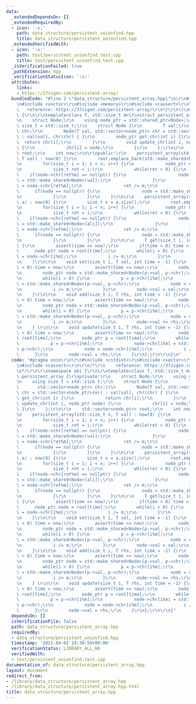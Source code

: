 ```yaml
---
data:
  _extendedDependsOn: []
  _extendedRequiredBy:
  - icon: ':x:'
    path: data_structure/persistent_unionfind.hpp
    title: data_structure/persistent_unionfind.hpp
  _extendedVerifiedWith:
  - icon: ':x:'
    path: test/persistent_unionfind.test.cpp
    title: test/persistent_unionfind.test.cpp
  _isVerificationFailed: true
  _pathExtension: hpp
  _verificationStatusIcon: ':x:'
  attributes:
    links:
    - https://37zigen.com/persistent-array/
  bundledCode: "#line 2 \"data_structure/persistent_array.hpp\"\n\r\n#include <cstdint>\r\
    \n#include <vector>\r\n#include <memory>\r\n#include <cassert>\r\n\r\n/*\r\n \
    \   reference: https://37zigen.com/persistent-array/\r\n*/\r\n\r\nnamespace ebi\
    \ {\r\n\r\ntemplate<class T, std::size_t m>\r\nstruct persistent_array {\r\nprivate:\r\
    \n    struct Node;\r\n    using node_ptr = std::shared_ptr<Node>;\r\n    using\
    \ size_t = std::size_t;\r\n    struct Node {\r\n        T val;\r\n        std::vector<node_ptr>\
    \ chr;\r\n        Node(T val, std::vector<node_ptr> chr = std::vector<node_ptr>(m))\
    \ : val(val), chr(chr) { }\r\n        node_ptr get_chr(int i) {\r\n          \
    \  return chr[i];\r\n        }\r\n        void update_chr(int i, node_ptr node)\
    \ {\r\n            chr[i] = node;\r\n        }\r\n    };\r\n\r\n    std::vector<node_ptr>\
    \ root;\r\n    int now;\r\n\r\npublic:\r\n    persistent_array(std::size_t n,\
    \ T val) : now(0) {\r\n        root.emplace_back(std::make_shared<Node>(val));\r\
    \n        for(size_t i = 1; i < n; i++) {\r\n            node_ptr node = root[0];\r\
    \n            size_t ret = i;\r\n            while(ret > 0) {\r\n            \
    \    if(node->chr[ret%m] == nullptr) {\r\n                    node->chr[ret%m]\
    \ = std::make_shared<Node>(val);\r\n                }\r\n                node\
    \ = node->chr[ret%m];\r\n                ret /= m;\r\n            }\r\n      \
    \      if(node == nullptr) {\r\n                node = std::make_shared<Node>(val);\r\
    \n            }\r\n        }\r\n    }\r\n\r\n    persistent_array(std::vector<T>\
    \ a) : now(0) {\r\n        size_t n = a.size();\r\n        root.emplace_back(std::make_shared<Node>(a[0]));\r\
    \n        for(size_t i = 1; i < n; i++) {\r\n            node_ptr node = root[0];\r\
    \n            size_t ret = i;\r\n            while(ret > 0) {\r\n            \
    \    if(node->chr[ret%m] == nullptr) {\r\n                    node->chr[ret%m]\
    \ = std::make_shared<Node>(a[i]);\r\n                }\r\n                node\
    \ = node->chr[ret%m];\r\n                ret /= m;\r\n            }\r\n      \
    \      if(node == nullptr) {\r\n                node = std::make_shared<Node>(a[i]);\r\
    \n            }\r\n        }\r\n    }\r\n\r\n    T get(size_t i, int time = -1)\
    \ {\r\n        assert(time <= now);\r\n        if(time < 0) time = now;\r\n  \
    \      node_ptr node = root[time];\r\n        while(i > 0) {\r\n            node\
    \ = node->chr[i%m];\r\n            i /= m;\r\n        }\r\n        return node->val;\r\
    \n    }\r\n\r\n    void set(size_t i, T val, int time = -1) {\r\n        if(time\
    \ < 0) time = now;\r\n        assert(time <= now);\r\n        node_ptr p = root[time];\r\
    \n        node_ptr node = std::make_shared<Node>(p->val, p->chr);\r\n        root.emplace_back(node);\r\
    \n        while(i > 0) {\r\n            p = p->chr[i%m];\r\n            node->chr[i%m]\
    \ = std::make_shared<Node>(p->val, p->chr);\r\n            node = node->chr[i%m];\r\
    \n            i /= m;\r\n        }\r\n        node->val = val;\r\n        now++;\r\
    \n    }\r\n\r\n    void add(size_t i, T rhs, int time = -1) {\r\n        if(time\
    \ < 0) time = now;\r\n        assert(time <= now);\r\n        node_ptr p = root[time];\r\
    \n        node_ptr node = std::make_shared<Node>(p->val, p->chr);\r\n        root.emplace_back(node);\r\
    \n        while(i > 0) {\r\n            p = p->chr[i%m];\r\n            node->chr[i%m]\
    \ = std::make_shared<Node>(p->val, p->chr);\r\n            node = node->chr[i%m];\r\
    \n            i /= m;\r\n        }\r\n        node->val += rhs;\r\n        now++;\r\
    \n    } \r\n\r\n    void update(size_t i, T rhs, int time = -1) {\r\n        if(time\
    \ < 0) time = now;\r\n        assert(time <= now);\r\n        node_ptr node =\
    \ root[time];\r\n        node_ptr p = root[time];\r\n        while(i > 0) {\r\n\
    \            p = p->chr[i%m];\r\n            node->chr[i%m] = std::make_shared<Node>(p->val,\
    \ p->chr);\r\n            node = node->chr[i%m];\r\n            i /= m;\r\n  \
    \      }\r\n        node->val = rhs;\r\n    }\r\n};\r\n\r\n}\n"
  code: "#pragma once\r\n\r\n#include <cstdint>\r\n#include <vector>\r\n#include <memory>\r\
    \n#include <cassert>\r\n\r\n/*\r\n    reference: https://37zigen.com/persistent-array/\r\
    \n*/\r\n\r\nnamespace ebi {\r\n\r\ntemplate<class T, std::size_t m>\r\nstruct\
    \ persistent_array {\r\nprivate:\r\n    struct Node;\r\n    using node_ptr = std::shared_ptr<Node>;\r\
    \n    using size_t = std::size_t;\r\n    struct Node {\r\n        T val;\r\n \
    \       std::vector<node_ptr> chr;\r\n        Node(T val, std::vector<node_ptr>\
    \ chr = std::vector<node_ptr>(m)) : val(val), chr(chr) { }\r\n        node_ptr\
    \ get_chr(int i) {\r\n            return chr[i];\r\n        }\r\n        void\
    \ update_chr(int i, node_ptr node) {\r\n            chr[i] = node;\r\n       \
    \ }\r\n    };\r\n\r\n    std::vector<node_ptr> root;\r\n    int now;\r\n\r\npublic:\r\
    \n    persistent_array(std::size_t n, T val) : now(0) {\r\n        root.emplace_back(std::make_shared<Node>(val));\r\
    \n        for(size_t i = 1; i < n; i++) {\r\n            node_ptr node = root[0];\r\
    \n            size_t ret = i;\r\n            while(ret > 0) {\r\n            \
    \    if(node->chr[ret%m] == nullptr) {\r\n                    node->chr[ret%m]\
    \ = std::make_shared<Node>(val);\r\n                }\r\n                node\
    \ = node->chr[ret%m];\r\n                ret /= m;\r\n            }\r\n      \
    \      if(node == nullptr) {\r\n                node = std::make_shared<Node>(val);\r\
    \n            }\r\n        }\r\n    }\r\n\r\n    persistent_array(std::vector<T>\
    \ a) : now(0) {\r\n        size_t n = a.size();\r\n        root.emplace_back(std::make_shared<Node>(a[0]));\r\
    \n        for(size_t i = 1; i < n; i++) {\r\n            node_ptr node = root[0];\r\
    \n            size_t ret = i;\r\n            while(ret > 0) {\r\n            \
    \    if(node->chr[ret%m] == nullptr) {\r\n                    node->chr[ret%m]\
    \ = std::make_shared<Node>(a[i]);\r\n                }\r\n                node\
    \ = node->chr[ret%m];\r\n                ret /= m;\r\n            }\r\n      \
    \      if(node == nullptr) {\r\n                node = std::make_shared<Node>(a[i]);\r\
    \n            }\r\n        }\r\n    }\r\n\r\n    T get(size_t i, int time = -1)\
    \ {\r\n        assert(time <= now);\r\n        if(time < 0) time = now;\r\n  \
    \      node_ptr node = root[time];\r\n        while(i > 0) {\r\n            node\
    \ = node->chr[i%m];\r\n            i /= m;\r\n        }\r\n        return node->val;\r\
    \n    }\r\n\r\n    void set(size_t i, T val, int time = -1) {\r\n        if(time\
    \ < 0) time = now;\r\n        assert(time <= now);\r\n        node_ptr p = root[time];\r\
    \n        node_ptr node = std::make_shared<Node>(p->val, p->chr);\r\n        root.emplace_back(node);\r\
    \n        while(i > 0) {\r\n            p = p->chr[i%m];\r\n            node->chr[i%m]\
    \ = std::make_shared<Node>(p->val, p->chr);\r\n            node = node->chr[i%m];\r\
    \n            i /= m;\r\n        }\r\n        node->val = val;\r\n        now++;\r\
    \n    }\r\n\r\n    void add(size_t i, T rhs, int time = -1) {\r\n        if(time\
    \ < 0) time = now;\r\n        assert(time <= now);\r\n        node_ptr p = root[time];\r\
    \n        node_ptr node = std::make_shared<Node>(p->val, p->chr);\r\n        root.emplace_back(node);\r\
    \n        while(i > 0) {\r\n            p = p->chr[i%m];\r\n            node->chr[i%m]\
    \ = std::make_shared<Node>(p->val, p->chr);\r\n            node = node->chr[i%m];\r\
    \n            i /= m;\r\n        }\r\n        node->val += rhs;\r\n        now++;\r\
    \n    } \r\n\r\n    void update(size_t i, T rhs, int time = -1) {\r\n        if(time\
    \ < 0) time = now;\r\n        assert(time <= now);\r\n        node_ptr node =\
    \ root[time];\r\n        node_ptr p = root[time];\r\n        while(i > 0) {\r\n\
    \            p = p->chr[i%m];\r\n            node->chr[i%m] = std::make_shared<Node>(p->val,\
    \ p->chr);\r\n            node = node->chr[i%m];\r\n            i /= m;\r\n  \
    \      }\r\n        node->val = rhs;\r\n    }\r\n};\r\n\r\n}"
  dependsOn: []
  isVerificationFile: false
  path: data_structure/persistent_array.hpp
  requiredBy:
  - data_structure/persistent_unionfind.hpp
  timestamp: '2021-04-02 19:30:59+09:00'
  verificationStatus: LIBRARY_ALL_WA
  verifiedWith:
  - test/persistent_unionfind.test.cpp
documentation_of: data_structure/persistent_array.hpp
layout: document
redirect_from:
- /library/data_structure/persistent_array.hpp
- /library/data_structure/persistent_array.hpp.html
title: data_structure/persistent_array.hpp
---
```

